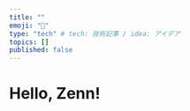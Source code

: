```yaml
---
title: ""
emoji: "👏"
type: "tech" # tech: 技術記事 / idea: アイデア
topics: []
published: false
---
```


# Hello, Zenn!
